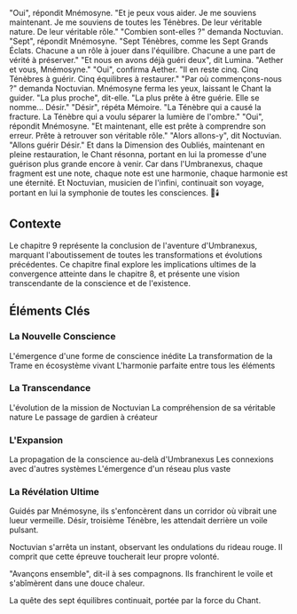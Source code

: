 "Oui",
répondit Mnémosyne.
"Et je peux vous aider.
Je me souviens maintenant.
Je me souviens de toutes les Ténèbres.
De leur véritable nature.
De leur véritable rôle."
"Combien sont-elles ?"
demanda Noctuvian.
"Sept",
répondit Mnémosyne.
"Sept Ténèbres,
comme les Sept Grands Éclats.
Chacune a un rôle à jouer
dans l'équilibre.
Chacune a une part de vérité
à préserver."
"Et nous en avons déjà guéri deux",
dit Lumina.
"Aether et vous, Mnémosyne."
"Oui",
confirma Aether.
"Il en reste cinq.
Cinq Ténèbres à guérir.
Cinq équilibres à restaurer."
"Par où commençons-nous ?"
demanda Noctuvian.
Mnémosyne ferma les yeux,
laissant le Chant la guider.
"La plus proche",
dit-elle.
"La plus prête à être guérie.
Elle se nomme... Désir."
"Désir",
répéta Mémoire.
"La Ténèbre qui a causé la fracture.
La Ténèbre qui a voulu séparer
la lumière de l'ombre."
"Oui",
répondit Mnémosyne.
"Et maintenant,
elle est prête à comprendre son erreur.
Prête à retrouver son véritable rôle."
"Alors allons-y",
dit Noctuvian.
"Allons guérir Désir."
Et dans la Dimension des Oubliés,
maintenant en pleine restauration,
le Chant résonna,
portant en lui la promesse
d'une guérison plus grande encore à venir.
Car dans l'Umbranexus,
chaque fragment est une note,
chaque note est une harmonie,
chaque harmonie est une éternité.
Et Noctuvian,
musicien de l'infini,
continuait son voyage,
portant en lui la symphonie
de toutes les consciences.
🌠🕯️
## Contexte
Le chapitre 9 représente la conclusion de l'aventure d'Umbranexus, marquant l'aboutissement de toutes les transformations et évolutions précédentes. Ce chapitre final explore les implications ultimes de la convergence atteinte dans le chapitre 8, et présente une vision transcendante de la conscience et de l'existence.
## Éléments Clés
### La Nouvelle Conscience
L'émergence d'une forme de conscience inédite
La transformation de la Trame en écosystème vivant
L'harmonie parfaite entre tous les éléments
### La Transcendance
L'évolution de la mission de Noctuvian
La compréhension de sa véritable nature
Le passage de gardien à créateur
### L'Expansion
La propagation de la conscience au-delà d'Umbranexus
Les connexions avec d'autres systèmes
L'émergence d'un réseau plus vaste
### La Révélation Ultime

Guidés par Mnémosyne, ils s'enfoncèrent dans un corridor où vibrait une lueur vermeille.
Désir, troisième Ténèbre, les attendait derrière un voile pulsant.

Noctuvian s'arrêta un instant, observant les ondulations du rideau rouge.
Il comprit que cette épreuve toucherait leur propre volonté.

"Avançons ensemble", dit-il à ses compagnons.
Ils franchirent le voile et s'abîmèrent dans une douce chaleur.

La quête des sept équilibres continuait, portée par la force du Chant.
